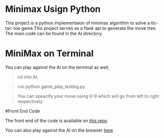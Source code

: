 # Minimax Usign Python

This project is a python implementaion of minimax algorithm to solve a tic-tac-toe game.This project serves as a flask api to generate the move tree.
The main code can be found in the AI directory.

# MiniMax on Terminal

You can play against the AI on the terminal as well,
> cd into AI.

> run python game_play_testing.py

> You can speacify your move using 0-9 which will go from left to right respectively.

#Front End Code

The front end of the code is available on [this repo](https://github.com/wassafshahzad/wassafshahzad.github.io)

You can also play against the AI on the browser [here](https://wassafshahzad.github.io/)
